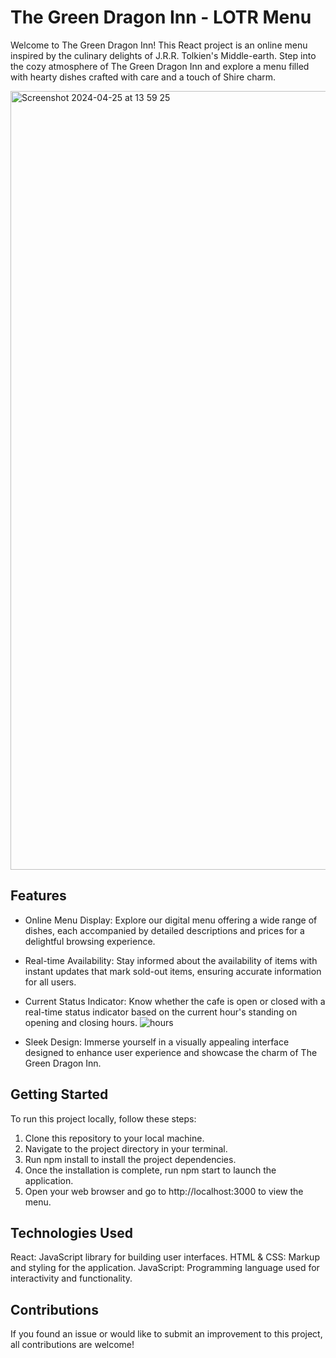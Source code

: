# The Green Dragon Inn - LOTR Menu

Welcome to The Green Dragon Inn! This React project is an online menu inspired by the culinary delights of J.R.R. Tolkien's Middle-earth. Step into the cozy atmosphere of The Green Dragon Inn and explore a menu filled with hearty dishes crafted with care and a touch of Shire charm.

<img width="1246" alt="Screenshot 2024-04-25 at 13 59 25" src="https://github.com/MelisDilisen/lotr-menu/assets/87231771/15811655-4388-4f3a-bd2b-5a758d7a48f2">

## Features

- Online Menu Display: Explore our digital menu offering a wide range of dishes, each accompanied by detailed descriptions and prices for a delightful browsing experience.
- Real-time Availability: Stay informed about the availability of items with instant updates that mark sold-out items, ensuring accurate information for all users.
- Current Status Indicator: Know whether the cafe is open or closed with a real-time status indicator based on the current hour's standing on opening and closing hours.
![hours](https://github.com/MelisDilisen/lotr-menu/assets/87231771/57d56c33-74e5-4837-8bad-a68b8a41f5d8)

  
- Sleek Design: Immerse yourself in a visually appealing interface designed to enhance user experience and showcase the charm of The Green Dragon Inn.

## Getting Started

To run this project locally, follow these steps:

1. Clone this repository to your local machine.
2. Navigate to the project directory in your terminal.
3. Run npm install to install the project dependencies.
4. Once the installation is complete, run npm start to launch the application.
5. Open your web browser and go to http://localhost:3000 to view the menu.

## Technologies Used

React: JavaScript library for building user interfaces.
HTML & CSS: Markup and styling for the application.
JavaScript: Programming language used for interactivity and functionality.

## Contributions

If you found an issue or would like to submit an improvement to this project, all contributions are welcome!
